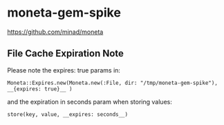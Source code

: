 # moneta-gem-spike

https://github.com/minad/moneta

## File Cache Expiration Note

Please note the expires: true params in:
```
Moneta::Expires.new(Moneta.new(:File, dir: "/tmp/moneta-gem-spike"), __{expires: true}__ )
```
and the expiration in seconds param when storing values: 
```
store(key, value, __expires: seconds__)
```